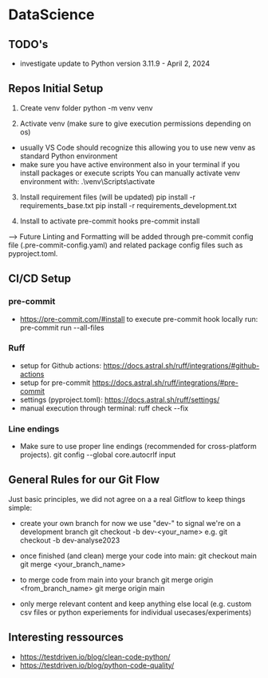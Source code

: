 # DataScience

## TODO's
- investigate update to Python version 3.11.9 - April 2, 2024

## Repos Initial Setup

1. Create venv folder
python -m venv venv

2. Activate venv (make sure to give execution permissions depending on os)
- usually VS Code should recognize this allowing you to use new venv as standard Python environment
- make sure you have active environment also in your terminal if you install packages or execute scripts
You can manually activate venv environment with: .\venv\Scripts\activate

3. Install requirement files (will be updated)
pip install -r requirements_base.txt
pip install -r requirements_development.txt

4. Install to activate pre-commit hooks
pre-commit install

--> Future Linting and Formatting will be added through pre-commit config file (.pre-commit-config.yaml) and related package config files such as pyproject.toml.

## CI/CD Setup

### pre-commit
- https://pre-commit.com/#install to execute pre-commit hook locally run:
    pre-commit run --all-files

### Ruff
- setup for Github actions: https://docs.astral.sh/ruff/integrations/#github-actions
- setup for pre-commit https://docs.astral.sh/ruff/integrations/#pre-commit
- settings (pyproject.toml): https://docs.astral.sh/ruff/settings/
- manual execution through terminal:
    ruff check --fix

### Line endings
- Make sure to use proper line endings (recommended for cross-platform projects).
    git config --global core.autocrlf input

## General Rules for our Git Flow

Just basic principles, we did not agree on a a real Gitflow to keep things simple:

* create your own branch for now we use "dev-" to signal we're on a development branch
git checkout -b dev-<your_name>
e.g.
git checkout -b dev-analyse2023

* once finished (and clean) merge your code into main:
git checkout main
git merge <your_branch_name>

* to merge code from main into your branch
git merge origin <from_branch_name>
git merge origin main

* only merge relevant content and keep anything else local (e.g. custom csv files or python experiements for individual usecases/experiments)

## Interesting ressources
- https://testdriven.io/blog/clean-code-python/
- https://testdriven.io/blog/python-code-quality/
